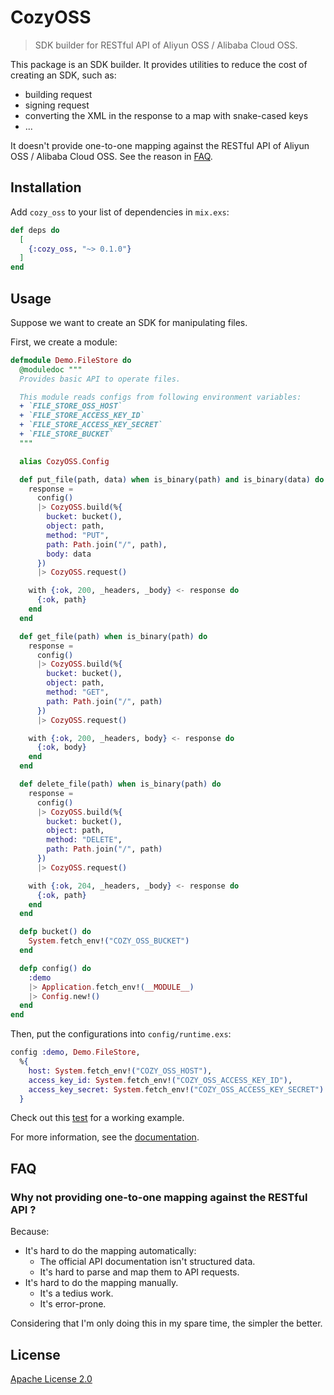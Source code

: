 # CozyOSS

> SDK builder for RESTful API of Aliyun OSS / Alibaba Cloud OSS.

This package is an SDK builder. It provides utilities to reduce the cost of creating an SDK, such as:

- building request
- signing request
- converting the XML in the response to a map with snake-cased keys
- ...

It doesn't provide one-to-one mapping against the RESTful API of Aliyun OSS / Alibaba Cloud OSS. See the reason in [FAQ](#FAQ).

## Installation

Add `cozy_oss` to your list of dependencies in `mix.exs`:

```elixir
def deps do
  [
    {:cozy_oss, "~> 0.1.0"}
  ]
end
```

## Usage

Suppose we want to create an SDK for manipulating files.

First, we create a module:

```elixir
defmodule Demo.FileStore do
  @moduledoc """
  Provides basic API to operate files.

  This module reads configs from following environment variables:
  + `FILE_STORE_OSS_HOST`
  + `FILE_STORE_ACCESS_KEY_ID`
  + `FILE_STORE_ACCESS_KEY_SECRET`
  + `FILE_STORE_BUCKET`
  """

  alias CozyOSS.Config

  def put_file(path, data) when is_binary(path) and is_binary(data) do
    response =
      config()
      |> CozyOSS.build(%{
        bucket: bucket(),
        object: path,
        method: "PUT",
        path: Path.join("/", path),
        body: data
      })
      |> CozyOSS.request()

    with {:ok, 200, _headers, _body} <- response do
      {:ok, path}
    end
  end

  def get_file(path) when is_binary(path) do
    response =
      config()
      |> CozyOSS.build(%{
        bucket: bucket(),
        object: path,
        method: "GET",
        path: Path.join("/", path)
      })
      |> CozyOSS.request()

    with {:ok, 200, _headers, body} <- response do
      {:ok, body}
    end
  end

  def delete_file(path) when is_binary(path) do
    response =
      config()
      |> CozyOSS.build(%{
        bucket: bucket(),
        object: path,
        method: "DELETE",
        path: Path.join("/", path)
      })
      |> CozyOSS.request()

    with {:ok, 204, _headers, _body} <- response do
      {:ok, path}
    end
  end

  defp bucket() do
    System.fetch_env!("COZY_OSS_BUCKET")
  end

  defp config() do
    :demo
    |> Application.fetch_env!(__MODULE__)
    |> Config.new!()
  end
end
```

Then, put the configurations into `config/runtime.exs`:

```elixir
config :demo, Demo.FileStore,
  %{
    host: System.fetch_env!("COZY_OSS_HOST"),
    access_key_id: System.fetch_env!("COZY_OSS_ACCESS_KEY_ID"),
    access_key_secret: System.fetch_env!("COZY_OSS_ACCESS_KEY_SECRET")
  }
```

Check out this [test](https://github.com/cozy-elixir/cozy_oss/tree/master/test/example_sdk_test.exs) for a working example.

For more information, see the [documentation](https://hexdocs.pm/cozy_oss).

## FAQ

### Why not providing one-to-one mapping against the RESTful API ?

Because:

- It's hard to do the mapping automatically:
  - The official API documentation isn't structured data.
  - It's hard to parse and map them to API requests.
- It's hard to do the mapping manually.
  - It's a tedius work.
  - It's error-prone.

Considering that I'm only doing this in my spare time, the simpler the better.

## License

[Apache License 2.0](http://www.apache.org/licenses/LICENSE-2.0)
